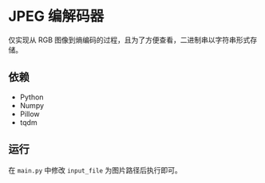 # JPEG 编解码器

仅实现从 RGB 图像到熵编码的过程，且为了方便查看，二进制串以字符串形式存储。

## 依赖

- Python
- Numpy
- Pillow
- tqdm

## 运行

在 `main.py` 中修改 `input_file` 为图片路径后执行即可。
